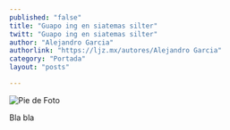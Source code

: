 ```yaml
---
published: "false"
title: "Guapo ing en siatemas silter"
twitt: "Guapo ing en siatemas silter"
author: "Alejandro Garcia"
authorlink: "https://ljz.mx/autores/Alejandro Garcia"
category: "Portada"
layout: "posts"

---
```


![Pie de Foto](http://i.imgur.com/CJkiqxtm.jpg)

Bla bla

